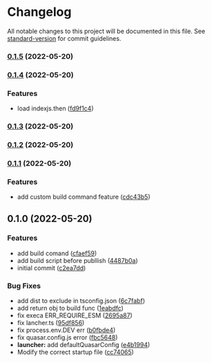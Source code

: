 # Changelog

All notable changes to this project will be documented in this file. See [standard-version](https://github.com/conventional-changelog/standard-version) for commit guidelines.

### [0.1.5](https://github.com/dongwa/vercel-quasar/compare/v0.1.4...v0.1.5) (2022-05-20)

### [0.1.4](https://github.com/dongwa/vercel-quasar/compare/v0.1.3...v0.1.4) (2022-05-20)


### Features

* load indexjs.then ([fd9f1c4](https://github.com/dongwa/vercel-quasar/commit/fd9f1c4ed0b2962566a1538c6c91468340a3a557))

### [0.1.3](https://github.com/dongwa/vercel-quasar/compare/v0.1.2...v0.1.3) (2022-05-20)

### [0.1.2](https://github.com/dongwa/vercel-quasar/compare/v0.1.1...v0.1.2) (2022-05-20)

### [0.1.1](https://github.com/dongwa/vercel-quasar/compare/v0.1.0...v0.1.1) (2022-05-20)


### Features

* add custom build command feature ([cdc43b5](https://github.com/dongwa/vercel-quasar/commit/cdc43b586226164fd92dcb32aa10e4c66d42728b))

## 0.1.0 (2022-05-20)


### Features

* add build comand ([cfaef59](https://github.com/dongwa/vercel-quasar/commit/cfaef592d15e49a425d2e6acf8fffa77880bfa86))
* add build script before publlish ([4487b0a](https://github.com/dongwa/vercel-quasar/commit/4487b0a4c1e55b94fab2d655238ddb3237d334eb))
* initial commit ([c2ea7dd](https://github.com/dongwa/vercel-quasar/commit/c2ea7dd1bb98772913e6a195ce5ec540141b8e1e))


### Bug Fixes

* add dist to exclude in tsconfig.json ([6c7fabf](https://github.com/dongwa/vercel-quasar/commit/6c7fabf5054eea787e4fda8df8d0f66f6608db95))
* add return obj to build func ([1eabdfc](https://github.com/dongwa/vercel-quasar/commit/1eabdfc0bca7ade5476ba4eb3b307ee1e4b6eaf6))
* fix execa ERR_REQUIRE_ESM ([2695a87](https://github.com/dongwa/vercel-quasar/commit/2695a87b2475a7c23a02b0c528eda908fddb1556))
* fix lancher.ts ([95df856](https://github.com/dongwa/vercel-quasar/commit/95df856f0a37048301218cf98b842e651b4bff91))
* fix process.env.DEV err ([b0fbde4](https://github.com/dongwa/vercel-quasar/commit/b0fbde498e038c83b7aef5e8aa7827cff167a417))
* fix quasar.config.js error ([fbc5648](https://github.com/dongwa/vercel-quasar/commit/fbc5648ca7d5b7e464a4ea2edc2ddb8072b6306d))
* **launcher:** add defaultQuasarConfig ([e4b1994](https://github.com/dongwa/vercel-quasar/commit/e4b19948e6ee39940ca393ec9a65d3c5ad8031de))
* Modify the correct startup file ([cc74065](https://github.com/dongwa/vercel-quasar/commit/cc740655a11724b978dea3b0cd5f789e1b5908f6))
